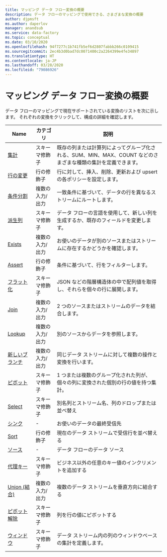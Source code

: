 ```yaml
---
title: マッピング データ フロー変換の概要
description: データ フローのマッピングで使用できる、さまざまな変換の概要
author: djpmsft
ms.author: daperlov
manager: anandsub
ms.service: data-factory
ms.topic: conceptual
ms.date: 03/10/2020
ms.openlocfilehash: 94f7277c1b741fb5ef6d2807fabbb266c0109415
ms.sourcegitcommit: 2ec4b3d0bad7dc0071400c2a2264399e4fe34897
ms.translationtype: HT
ms.contentlocale: ja-JP
ms.lasthandoff: 03/28/2020
ms.locfileid: "79086926"
---
```

# <a name="mapping-data-flow-transformation-overview"></a>マッピング データ フロー変換の概要

データ フローのマッピングで現在サポートされている変換のリストを次に示します。 それぞれの変換をクリックして、構成の詳細を確認します。

| Name | カテゴリ | 説明 |
| ---- | -------- | ----------- |
| [集計](data-flow-aggregate.md) | スキーマ修飾子 | 既存の列または計算列によってグループ化される、SUM、MIN、MAX、COUNT などのさまざまな種類の集計を定義できます。 | 
| [行の変更](data-flow-alter-row.md) | 行の修飾子 | 行に対して、挿入、削除、更新および upsert の各ポリシーを設定します。 |
| [条件分割](data-flow-conditional-split.md) | 複数の入力/出力 | 一致条件に基づいて、データの行を異なるストリームにルートします。 |
| [派生列](data-flow-derived-column.md) | スキーマ修飾子 | データ フローの言語を使用して、新しい列を生成するか、既存のフィールドを変更します。 | 
| [Exists](data-flow-exists.md) | 複数の入力/出力 | お使いのデータが別のソースまたはストリームに存在するかどうかを確認します。 | 
| [Assert](data-flow-filter.md) | 行の修飾子 | 条件に基づいて、行をフィルターします。 |
| [フラット化](data-flow-flatten.md) | スキーマ修飾子 |  JSON などの階層構造体の中で配列値を取得し、それらを個々の行に展開します。 |
| [Join](data-flow-join.md) | 複数の入力/出力 |  2 つのソースまたはストリームのデータを結合します。 |
| [Lookup](data-flow-lookup.md) | 複数の入力/出力 | 別のソースからデータを参照します。 |
| [新しいブランチ](data-flow-new-branch.md) | 複数の入力/出力 | 同じデータ ストリームに対して複数の操作と変換を行います。 |
| [ピボット](data-flow-pivot.md) | スキーマ修飾子 | 1 つまたは複数のグループ化された列が、個々の列に変換された個別の行の値を持つ集計。 |
| [Select](data-flow-select.md) | スキーマ修飾子 | 別名列とストリーム名、列のドロップまたは並べ替え |
| [シンク](data-flow-sink.md) | - | お使いのデータの最終受信先 |
| [Sort](data-flow-sort.md) | 行の修飾子 | 現在のデータ ストリームで受信行を並べ替える |
| [ソース](data-flow-source.md) | - | データ フローのデータ ソース |
| [代理キー](data-flow-surrogate-key.md) | スキーマ修飾子 | ビジネス以外の任意のキー値のインクリメントを追加する |
| [Union (結合)](data-flow-union.md) | 複数の入力/出力 | 複数のデータ ストリームを垂直方向に結合する |
| [ピボット解除](data-flow-unpivot.md) | スキーマ修飾子 | 列を行の値にピボットする |
| [ウィンドウ](data-flow-window.md) | スキーマ修飾子 |  データ ストリーム内の列のウィンドウベースの集計を定義します。 |
